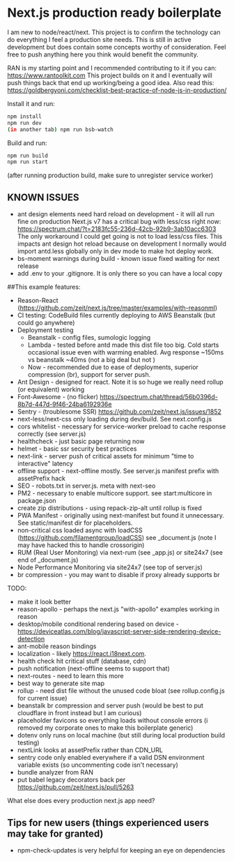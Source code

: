 # Next.js production ready boilerplate 

I am new to node/react/next.  This project is to confirm the technology can do everything I feel a production site needs.
This is still in active development but does contain some concepts worthy of consideration.
Feel free to push anything here you think would benefit the community.

RAN is my starting point and I recommended contributing to it if you can: https://www.rantoolkit.com
This project builds on it and I eventually will push things back that end up working/being a good idea.
Also read this: https://goldbergyoni.com/checklist-best-practice-of-node-js-in-production/

Install it and run:

```bash
npm install
npm run dev
(in another tab) npm run bsb-watch
```

Build and run:

```bash
npm run build
npm run start
```
(after running production build, make sure to unregister service worker)

## KNOWN ISSUES
* ant design elements need hard reload on development - it will all run fine on production
Next.js v7 has a critical bug with less/css right now: https://spectrum.chat/?t=2183fc55-236d-42cb-92b9-3ab10acc6303
The only workaround I could get going is not to load less/css files.  This impacts ant design hot reload because 
on development I normally would import antd.less globally only in dev mode to make hot deploy work.
* bs-moment warnings during build - known issue fixed waiting for next release
* add .env to your .gitignore.  It is only there so you can have a local copy

##This example features:

* Reason-React (https://github.com/zeit/next.js/tree/master/examples/with-reasonml)
* CI testing: CodeBuild files currently deploying to AWS Beanstalk (but could go anywhere)
* Deployment testing
  * Beanstalk - config files, sumologic logging 
  * Lambda - tested before antd made this dist file too big. Cold starts occasional issue even with warming enabled.
    Avg response ~150ms vs beanstalk ~40ms (not a big deal but not )
  * Now - recommended due to ease of deployments, superior compression (br), support for server push.
* Ant Design - designed for react.  Note it is so huge we really need rollup (or equivalent) working
* Font-Awesome - (no flicker) https://spectrum.chat/thread/56b0396d-8b7d-447d-9f46-24ba6192936e
* Sentry - (troublesome SSR) https://github.com/zeit/next.js/issues/1852 
* next-less/next-css only loading during dev/build.  See next.config.js
* cors whitelist - necessary for service-worker preload to cache response correctly (see server.js)
* healthcheck - just basic page returning now
* helmet - basic ssr security best practices
* next-link - server push of critical assets for minimum "time to interactive" latency 
* offline support - next-offline mostly.  See server.js manifest prefix with assetPrefix hack 
* SEO - robots.txt in server.js.  meta with next-seo
* PM2 - necessary to enable multicore support.  see start:multicore in package.json
* create zip distributions - using repack-zip-alt until rollup is fixed 
* PWA Manifest - originally using next-manifest but found it unnecessary.  See static/manifest dir for placeholders.
* non-critical css loaded async with loadCSS (https://github.com/filamentgroup/loadCSS) see _document.js (note I may have hacked this to handle crossorigin)
* RUM (Real User Monitoring) via next-rum (see _app.js) or site24x7 (see end of _document.js) 
* Node Performance Monitoring via site24x7 (see top of server.js)
* br compression - you may want to disable if proxy already supports br

TODO: 
* make it look better 
* reason-apollo - perhaps the next.js "with-apollo" examples working in reason
* desktop/mobile conditional rendering based on device - https://deviceatlas.com/blog/javascript-server-side-rendering-device-detection
* ant-mobile reason bindings
* localization - likely https://react.i18next.com.   
* health check hit critical stuff (database, cdn)
* push notification (next-offline seems to support that)
* next-routes - need to learn this more
* best way to generate site map
* rollup - need dist file without the unused code bloat (see rollup.config.js for current issue)
* beanstalk br compression and server push (would be best to put cloudflare in front instead but I am curious)
* placeholder favicons so everything loads without console errors (i removed my corporate ones to make this boilerplate generic)
* dotenv only runs on local machine (but still during local production build testing)
* nextLink looks at assetPrefix rather than CDN_URL
* sentry code only enabled everywhere if a valid DSN environment variable exists (so uncommenting code isn't necessary)
* bundle analyzer from RAN 
* put babel legacy decorators back per https://github.com/zeit/next.js/pull/5263

What else does every production next.js app need?


## Tips for new users (things experienced users may take for granted)
- npm-check-updates is very helpful for keeping an eye on dependencies

